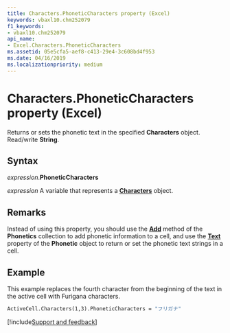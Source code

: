 ```yaml
---
title: Characters.PhoneticCharacters property (Excel)
keywords: vbaxl10.chm252079
f1_keywords:
- vbaxl10.chm252079
api_name:
- Excel.Characters.PhoneticCharacters
ms.assetid: 05e5cfa5-aef8-c413-29e4-3c608bd4f953
ms.date: 04/16/2019
ms.localizationpriority: medium
---
```



# Characters.PhoneticCharacters property (Excel)

Returns or sets the phonetic text in the specified **Characters** object. Read/write **String**.


## Syntax

_expression_.**PhoneticCharacters**

_expression_ A variable that represents a **[Characters](Excel.Characters.md)** object.


## Remarks

Instead of using this property, you should use the **[Add](Excel.Phonetics.Add.md)** method of the **Phonetics** collection to add phonetic information to a cell, and use the **[Text](Excel.Phonetic.Text.md)** property of the **Phonetic** object to return or set the phonetic text strings in a cell.


## Example

This example replaces the fourth character from the beginning of the text in the active cell with Furigana characters.

```vb
ActiveCell.Characters(1,3).PhoneticCharacters = "フリガナ"
```




[!include[Support and feedback](~/includes/feedback-boilerplate.md)]